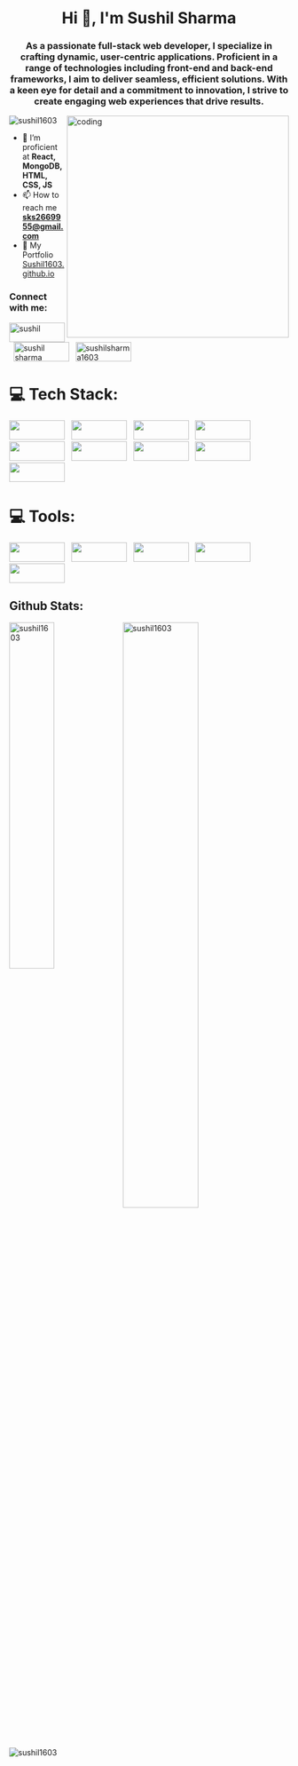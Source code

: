 <h1 align="center">Hi 👋, I'm Sushil Sharma</h1>
<h3 align="center">As a passionate full-stack web developer, I specialize in crafting dynamic, user-centric applications. Proficient in a range of technologies including front-end and back-end frameworks, I aim to deliver seamless, efficient solutions. With a keen eye for detail and a commitment to innovation, I strive to create engaging web experiences that drive results.</h3>

<img src="https://user-images.githubusercontent.com/55389276/140866485-8fb1c876-9a8f-4d6a-98dc-08c4981eaf70.gif"
    alt="coding" align="right" width="400">
<p align="left"> <img src="https://komarev.com/ghpvc/?username=sushil1603&label=Profile%20views&color=0e75b6&style=flat"
        alt="sushil1603" /> </p>

- 🌱 I’m proficient at **React, MongoDB, HTML, CSS, JS**
- 📫 How to reach me **sks2669955@gmail.com**
- 👜 My Portfolio  <a href="https://Sushil1603.github.io" target="_blank">Sushil1603.github.io</a>

<h3 align="left">Connect with me:</h3>
<p align="left">
    <a href="https://codepen.io/sushil" target="blank"><img align="center"
            src="https://img.shields.io/badge/Codepen-000000?style=for-the-badge&logo=codepen&logoColor=white"
            alt="sushil" height="35" width="100" /></a>
     &nbsp;
    <a href="https://www.linkedin.com/in/sushil1603/" target="blank"><img align="center"
            src="https://img.shields.io/badge/LinkedIn-0077B5?style=for-the-badge&logo=linkedin&logoColor=black"
            alt="sushil sharma" height="35" width="100" /></a>
     &nbsp;
    <a href="https://leetcode.com/sushilsharma1603/" target="blank"><img align="center"
            src="https://img.shields.io/badge/LeetCode-000000?style=for-the-badge&logo=LeetCode&logoColor=#d16c06"
            alt="sushilsharma1603" height="35" width="100" /></a>

    
</p>

<h1 align="left">💻 Tech Stack:</h1>
<p align="left">
<img src="https://img.shields.io/badge/HTML5-E34F26?style=for-the-badge&logo=html5&logoColor=white" width="100" height="35" />
    &nbsp;
<img src="https://img.shields.io/badge/CSS3-1572B6?style=for-the-badge&logo=css3&logoColor=white" width="100" height="35" />
     &nbsp;
    <img src="https://img.shields.io/badge/JavaScript-F7DF1E?style=for-the-badge&logo=javascript&logoColor=black" width="100" height="35" />
     &nbsp;
    <img src="https://img.shields.io/badge/React-20232A?style=for-the-badge&logo=react&logoColor=61DAFB" width="100" height="35" />
     &nbsp;
    <img src="https://img.shields.io/badge/Redux-593D88?style=for-the-badge&logo=redux&logoColor=white" width="100" height="35" />
     &nbsp;
      <img src="https://img.shields.io/badge/Node.js-43853D?style=for-the-badge&logo=node.js&logoColor=white" width="100" height="35" />
     &nbsp;
 <img src="https://img.shields.io/badge/Express.js-404D59?style=for-the-badge" width="100" height="35" />
     &nbsp;
      <img src="https://img.shields.io/badge/MongoDB-4EA94B?style=for-the-badge&logo=mongodb&logoColor=white" width="100" height="35" />
     &nbsp;

<img src="https://img.shields.io/badge/Razorpay-02042B?style=for-the-badge&logo=razorpay&logoColor=3395FF" width="100" height="35" />
     &nbsp;
</p>
<h1 align="left">💻 Tools:</h1>

<p> 
 <img src="https://camo.githubusercontent.com/88ab3c0f78016111d88ef82030375fb740d82dd0c16c1b078c441e22479009b3/68747470733a2f2f696d672e736869656c64732e696f2f62616467652f5653436f64652d3030373844343f7374796c653d666f722d7468652d6261646765266c6f676f3d76697375616c25323073747564696f253230636f6465266c6f676f436f6c6f723d7768697465" width="100" height="35" />
     &nbsp;
<img src="https://img.shields.io/badge/Netlify-00C7B7?style=for-the-badge&logo=netlify&logoColor=white" width="100" height="35" />
     &nbsp; 
    <img src="https://camo.githubusercontent.com/b47580b7e8e0b4ce9bb718070140318f72d316a0c88e0dd53a5ac4b0bdfc755e/68747470733a2f2f696d672e736869656c64732e696f2f62616467652f4e504d2d2532333030303030302e7376673f7374796c653d666f722d7468652d6261646765266c6f676f3d6e706d266c6f676f436f6c6f723d7768697465" width="100" height="35" />
     &nbsp; 
    <img src="https://camo.githubusercontent.com/85232e7b5095a716ed285b0b2150cc5b400a0bb602539912d26d312ea0b0d95b/68747470733a2f2f696d672e736869656c64732e696f2f62616467652f4769742d6634346432373f7374796c653d666f722d7468652d6261646765266c6f676f3d676974266c6f676f436f6c6f723d7768697465" width="100" height="35" />
     &nbsp;

<img src="https://camo.githubusercontent.com/fbc3df79ffe1a99e482b154b29262ecbb10d6ee4ed22faa82683aa653d72c4e1/68747470733a2f2f696d672e736869656c64732e696f2f62616467652f4769744875622d3130303030303f7374796c653d666f722d7468652d6261646765266c6f676f3d676974687562266c6f676f436f6c6f723d7768697465" width="100" height="35" />
     
</p>

<h2 align="left">Github Stats:</h2>
<p>
    <img align="left"
        src="https://github-readme-stats.vercel.app/api/top-langs/?username=sushil1603&langs_count=3&theme=transparent&show_icons=true" width="40%"
        alt="sushil1603" /></p>

<p><img align="left"
        src="https://github-readme-stats.vercel.app/api?username=sushil1603&show=prs_merged,prs_merged_percentage&theme=transparent&show_icons=true" width="52%"  
        alt="sushil1603" /></p>

<p><img align="center"
        src="https://streak-stats.demolab.com/?user=sushil1603&theme=transparent&show_icons=true"   
        alt="sushil1603" /></p>
